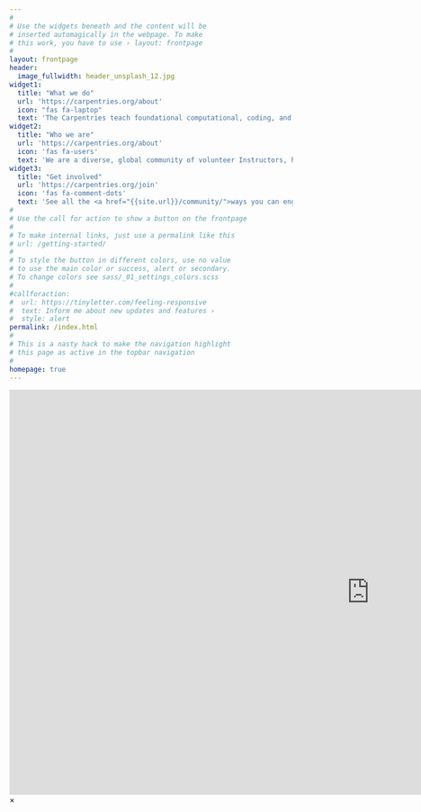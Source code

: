 ```yaml
---
#
# Use the widgets beneath and the content will be
# inserted automagically in the webpage. To make
# this work, you have to use › layout: frontpage
#
layout: frontpage
header:
  image_fullwidth: header_unsplash_12.jpg
widget1:
  title: "What we do"
  url: 'https://carpentries.org/about'
  icon: "fas fa-laptop"
  text: 'The Carpentries teach foundational computational, coding, and data science skills to researchers worldwide. Software and Data Carpentry workshops are based on our lessons. Workshop hosts, Instructors and learners must be prepared to follow our <a href="http://docs.carpentries.org/topic_folders/policies/code-of-conduct.html">Code of Conduct</a>.'
widget2:
  title: "Who we are"
  url: 'https://carpentries.org/about'
  icon: 'fas fa-users'
  text: 'We are a diverse, global community of volunteer Instructors, helpers, <a href="{{site.url}}/trainers/">Trainers</a>, <a href="{{site.url}}/maintainers/">Maintainers</a>, champions, <a href="{{site.url}}/memberorgs/">member organizations</a>, supporters and <a href="{{site.url}}/team/">staff</a>. <a href="https://www.eventbrite.com/e/carpentrycon-2018-tickets-42447719271">Join us</a> at <a href="http://www.carpentrycon.org/">CarpentryCon 2018</a> in Dublin, our key community-building and networking event this year.'
widget3:
  title: "Get involved"
  url: 'https://carpentries.org/join'
  icon: 'fas fa-comment-dots'
  text: 'See all the <a href="{{site.url}}/community/">ways you can engage</a> with the Carpentries. Get information about upcoming events such as workshops, meetups, and discussions from our <a href="{{site.url}}/community/">community calendar</a>, or from our twice-monthly newsletter, <a href="http://eepurl.com/cfODMH"><em>Carpentry Clippings</em></a> - see our <a href="https://us14.campaign-archive.com/home/?u=46d7513c798c6bd41e5f58f4a&id=50c3e6d6fe">archive</a>. Follow us on <a href="https://twitter.com/thecarpentries/">Twitter</a>, <a href="https://www.facebook.com/carpentries">Facebook</a>, or <a href="https://swc-slack-invite.herokuapp.com/">Slack</a>.'
#
# Use the call for action to show a button on the frontpage
#
# To make internal links, just use a permalink like this
# url: /getting-started/
#
# To style the button in different colors, use no value
# to use the main color or success, alert or secondary.
# To change colors see sass/_01_settings_colors.scss
#
#callforaction:
#  url: https://tinyletter.com/feeling-responsive
#  text: Inform me about new updates and features ›
#  style: alert
permalink: /index.html
#
# This is a nasty hack to make the navigation highlight
# this page as active in the topbar navigation
#
homepage: true
---
```


<div id="videoModal" class="reveal-modal large" data-reveal="">
  <div class="flex-video widescreen vimeo" style="display: block;">
    <iframe width="1280" height="720" src="https://www.youtube.com/embed/3b5zCFSmVvU" frameborder="0" allowfullscreen></iframe>
  </div>
  <a class="close-reveal-modal">&#215;</a>
</div>

